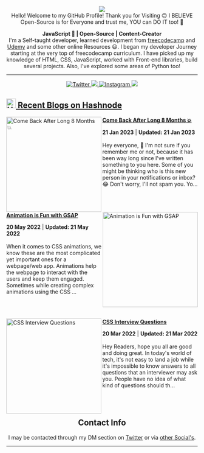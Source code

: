 <p align="center">
  <a href="https://twitter.com/Kumar_Sons_off" target="_blank">
   <img src="https://user-images.githubusercontent.com/88786642/206983358-bb79c849-4615-44f1-bbb1-92bffbc93233.png" alternate="Hero_Profile_Image"/><br />
  </a>
Hello! Welcome to my GitHub Profile! Thank you for Visiting 🙃  I BELIEVE Open-Source is for Everyone and trust me, YOU can DO IT too! 🚀 </p>

<p align="center"><b>JavaScript 💛 | Open-Source | Content-Creator</b>
<br />
  I'm a Self-taught developer, learned development from
  <a href="https://freecodecamp.org">freecodecamp</a> and
  <a href="https://www.udemy.com">Udemy</a> and some other online Resources 😃.
  I began my developer Journey starting at the very top of freecodecamp
  curriculum. I have picked up my knowledge of HTML, CSS, JavaScript, worked
  with Front-end libraries, build several projects. Also, I've explored some
  areas of Python too!
  <br />
  <hr />


<!-- Socials:start -->
<p align="center" id="Socials">
  <a href="https://twitter.com/intent/follow?screen_name=Kumar_Sons_off"
    target="_blank"
    rel="noopener noreferrer">
     <img alt="Twitter" src="https://img.shields.io/twitter/follow/Kumar_Sons_off?color=Red&label=Priyanshu%20Kumawat&logo=Twitter&logoColor=Blue&style=for-the-badge"  />
  </a>
  <a href="https://hashnode.com/@Kumarsonsoff3"
    target="_blank"
    rel="noopener noreferrer" >
    <img
      src="https://img.shields.io/badge/Priyanshu%20Kumawat-purple?logo=hashnode&logoColor=darkblue&color=white&style=for-the-badge" />
  </a>
  <a href="https://www.instagram.com/Priyanshu_kumawat_off/"
    target="_blank"
    rel="noopener noreferrer" >
    <img
      alt="Instagram"
      src="https://img.shields.io/badge/Priyanshu%20Kumawat-blue?logo=instagram&logocolor=Pink&color=white&style=for-the-badge" />
  </a>
  <a href="https://linkedin.com/in/kumarsonsoff"
    target="_blank"
    rel="noopener noreferrer">
      <img
      src="https://img.shields.io/badge/Priyanshu%20Kumawat-purple?logo=linkedin&logoColor=blue&color=grey&style=for-the-badge" />
  </a>
</p>
<!-- Socials:end  -->



<h2>
  <a href="https://kumarsonsoff.hashnode.dev//" target="_blank">
    <img width="25" alt="Hashnode-Blog" src="https://user-images.githubusercontent.com/88786642/206984104-529daf0c-d6a1-4df7-94e2-43d9338ee816.png"\>
    Recent Blogs on Hashnode
  </a>
</h2>

<!-- HASHNODE_BLOG:START -->
<p align="left">
<a href="https://kumarsonsoff.hashnode.dev//comeback-after-long-time" title="Come Back After Long 8 Months 💥"><img src="https://cdn.hashnode.com/res/hashnode/image/upload/v1670952312278/31hoZQKUl5.jpeg" alt="Come Back After Long 8 Months 💥" width="250px" align="left" /></a>
<a href="https://kumarsonsoff.hashnode.dev//comeback-after-long-time" title="Come Back After Long 8 Months 💥"><strong>Come Back After Long 8 Months 💥</strong></a>
<div><strong>21 Jan 2023</strong> | <strong>Updated: 21 Jan 2023</strong></div>
<br/> Hey everyone, 👋 I'm not sure if you remember me or not, because it has been way long since I've written something to you here. Some of you might be thinking who is this new person in your notifications or inbox? 😂
Don't worry, I'll not spam you. Yo... </p> <br/> <br/>
<p align="left">
<a href="https://kumarsonsoff.hashnode.dev//animation-is-fun-with-gsap" title="Animation is Fun with GSAP"><img src="https://cdn.hashnode.com/res/hashnode/image/upload/v1653021974606/pDGfJ1aHcj.gif" alt="Animation is Fun with GSAP" width="250px" align="right" /></a>
<a href="https://kumarsonsoff.hashnode.dev//animation-is-fun-with-gsap" title="Animation is Fun with GSAP"><strong>Animation is Fun with GSAP</strong></a>
<div><strong>20 May 2022</strong> | <strong>Updated: 21 May 2022</strong></div>
<br/> When it comes to CSS animations, we know these are the most complicated yet important ones for a webpage/web app. Animations help the webpage to interact with the users and keep them engaged. Sometimes while creating complex animations using the CSS ... </p> <br/> <br/>
<p align="left">
<a href="https://kumarsonsoff.hashnode.dev//css-interview-questions" title="CSS Interview Questions"><img src="https://cdn.hashnode.com/res/hashnode/image/upload/v1647785529564/2uwq_rk2P.png" alt="CSS Interview Questions" width="250px" align="left" /></a>
<a href="https://kumarsonsoff.hashnode.dev//css-interview-questions" title="CSS Interview Questions"><strong>CSS Interview Questions</strong></a>
<div><strong>20 Mar 2022</strong> | <strong>Updated: 21 Mar 2022</strong></div>
<br/> Hey Readers, hope you all are good and doing great. In today's world of tech, it's not easy to land a job while it's impossible to know answers to all questions that an interviewer may ask you. 
People have no idea of what kind of questions should th... </p> <br/> <br/>
<!-- HASHNODE_BLOG:END -->


<h2 align="center">Contact Info</h2>
<p align="center">
  I may be contacted through my DM section on  <a
    href="https://twitter.com/messages/compose?recipient_id=1423520982392705037&text=YOUR_TEXT_HERE"
    target="_blank"
    rel="noopener noreferrer"
    >Twitter</a> or via  <a href="#Socials" target="_blank" rel="noopener noreferrer">other Social's</a>.
</p>

<hr/>

<!--
<table>
  <tr>
    <th>Thoughts I belive in</th>
    <th>Why</th>
  </tr>
  <tr>
    <td>Open-Source is for Everyone</td>
    <td>Because it is! 😄 No matters how much you know how to code. It's all about collaborative learning, you need not to be an expert to contribute to open-source! Just go ahead! 🧐</td>
  </tr>
  <tr>
    <td>Focus on Quality instead of Quantity</td>
    <td>Improve your quality and effectiveness of learning instead of the quantity, because no one cares how many tutorials you've gone through. 🤦‍♂️ They care about the skills you gain from those, they pay for your skills, not for number! ✨</td>
  </tr>
  <tr>
    <td>Stop doubting yourself</td>
    <td>Stop doubting yourself, you've the potential to achieve what you can think of! Things will not come to you, <b>Go ahead, actually put in the afforts</b>, and gain what you wanted to! And believe me shortcuts are often dangerous!💀 </td>
  </tr>
  <tr>
    <td>Nothing like failure ever Exist</td>
    <td>I believe this & you should too, because it's all about learning what not to do to achieve something. You're just getting better with failures, which is the only important thing! 🎯</td>
  </tr>
  <tr>
    <td colspan="2" align="center">Stop looking for the Shortcuts, Actually put in the Efforts! Remember you absolutely got this! 💪</td>
  </tr>
</table>
-->
